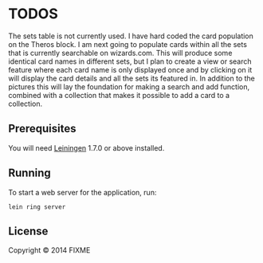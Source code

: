 # TODOS

The sets table is not currently used. I have hard coded the card population on the Theros block. 
I am next going to populate cards within all the sets that is currently searchable on wizards.com. 
This will produce some identical card names in different sets, 
but I plan to create a view or search feature where each card name is only displayed once 
and by clicking on it will display the card details and all the sets its featured in. 
In addition to the pictures this will lay the foundation for making a search and add function,
combined with a collection that makes it possible to add a card to a collection.

## Prerequisites

You will need [Leiningen][1] 1.7.0 or above installed.

[1]: https://github.com/technomancy/leiningen

## Running

To start a web server for the application, run:

    lein ring server

## License

Copyright © 2014 FIXME
